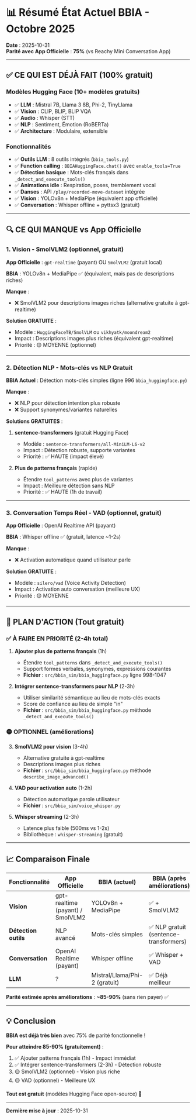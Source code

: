 # 📊 Résumé État Actuel BBIA - Octobre 2025

**Date** : 2025-10-31  
**Parité avec App Officielle** : **75%** (vs Reachy Mini Conversation App)

---

## ✅ CE QUI EST DÉJÀ FAIT (100% gratuit)

### Modèles Hugging Face (10+ modèles gratuits)
- ✅ **LLM** : Mistral 7B, Llama 3 8B, Phi-2, TinyLlama
- ✅ **Vision** : CLIP, BLIP, BLIP VQA
- ✅ **Audio** : Whisper (STT)
- ✅ **NLP** : Sentiment, Émotion (RoBERTa)
- ✅ **Architecture** : Modulaire, extensible

### Fonctionnalités
- ✅ **Outils LLM** : 8 outils intégrés (`bbia_tools.py`)
- ✅ **Function calling** : `BBIAHuggingFace.chat()` avec `enable_tools=True`
- ✅ **Détection basique** : Mots-clés français dans `_detect_and_execute_tools()`
- ✅ **Animations idle** : Respiration, poses, tremblement vocal
- ✅ **Danses** : API `/play/recorded-move-dataset` intégrée
- ✅ **Vision** : YOLOv8n + MediaPipe (équivalent app officielle)
- ✅ **Conversation** : Whisper offline + pyttsx3 (gratuit)

---

## 🔍 CE QUI MANQUE vs App Officielle

### 1. Vision - SmolVLM2 (optionnel, gratuit)

**App Officielle** : `gpt-realtime` (payant) OU `SmolVLM2` (gratuit local)

**BBIA** : YOLOv8n + MediaPipe ✅ (équivalent, mais pas de descriptions riches)

**Manque** :
- ❌ SmolVLM2 pour descriptions images riches (alternative gratuite à gpt-realtime)

**Solution GRATUITE** :
- Modèle : `HuggingFaceTB/SmolVLM` ou `vikhyatk/moondream2`
- Impact : Descriptions images plus riches (équivalent gpt-realtime)
- Priorité : 🟡 MOYENNE (optionnel)

---

### 2. Détection NLP - Mots-clés vs NLP Gratuit

**BBIA Actuel** : Détection mots-clés simples (ligne 996 `bbia_huggingface.py`)

**Manque** :
- ❌ NLP pour détection intention plus robuste
- ❌ Support synonymes/variantes naturelles

**Solutions GRATUITES** :
1. **sentence-transformers** (gratuit Hugging Face)
   - Modèle : `sentence-transformers/all-MiniLM-L6-v2`
   - Impact : Détection robuste, supporte variantes
   - Priorité : ✅ HAUTE (impact élevé)

2. **Plus de patterns français** (rapide)
   - Étendre `tool_patterns` avec plus de variantes
   - Impact : Meilleure détection sans NLP
   - Priorité : ✅ HAUTE (1h de travail)

---

### 3. Conversation Temps Réel - VAD (optionnel, gratuit)

**App Officielle** : OpenAI Realtime API (payant)

**BBIA** : Whisper offline ✅ (gratuit, latence ~1-2s)

**Manque** :
- ❌ Activation automatique quand utilisateur parle

**Solution GRATUITE** :
- Modèle : `silero/vad` (Voice Activity Detection)
- Impact : Activation auto conversation (meilleure UX)
- Priorité : 🟡 MOYENNE

---

## 🎯 PLAN D'ACTION (Tout gratuit)

### ✅ À FAIRE EN PRIORITÉ (2-4h total)

1. **Ajouter plus de patterns français** (1h)
   - Étendre `tool_patterns` dans `_detect_and_execute_tools()`
   - Support formes verbales, synonymes, expressions courantes
   - **Fichier** : `src/bbia_sim/bbia_huggingface.py` ligne 998-1047

2. **Intégrer sentence-transformers pour NLP** (2-3h)
   - Utiliser similarité sémantique au lieu de mots-clés exacts
   - Score de confiance au lieu de simple "in"
   - **Fichier** : `src/bbia_sim/bbia_huggingface.py` méthode `_detect_and_execute_tools()`

### 🟡 OPTIONNEL (améliorations)

3. **SmolVLM2 pour vision** (3-4h)
   - Alternative gratuite à gpt-realtime
   - Descriptions images plus riches
   - **Fichier** : `src/bbia_sim/bbia_huggingface.py` méthode `describe_image_advanced()`

4. **VAD pour activation auto** (1-2h)
   - Détection automatique parole utilisateur
   - **Fichier** : `src/bbia_sim/voice_whisper.py`

5. **Whisper streaming** (2-3h)
   - Latence plus faible (500ms vs 1-2s)
   - Bibliothèque : `whisper-streaming` (gratuit)

---

## 📈 Comparaison Finale

| Fonctionnalité | App Officielle | BBIA (actuel) | BBIA (après améliorations) |
|----------------|----------------|---------------|----------------------------|
| **Vision** | gpt-realtime (payant) / SmolVLM2 | YOLOv8n + MediaPipe | ✅ + SmolVLM2 |
| **Détection outils** | NLP avancé | Mots-clés simples | ✅ NLP gratuit (sentence-transformers) |
| **Conversation** | OpenAI Realtime (payant) | Whisper offline | ✅ Whisper + VAD |
| **LLM** | ? | Mistral/Llama/Phi-2 (gratuit) | ✅ Déjà meilleur |

**Parité estimée après améliorations** : **~85-90%** (sans rien payer) ✅

---

## 💡 Conclusion

**BBIA est déjà très bien** avec 75% de parité fonctionnelle !

**Pour atteindre 85-90% (gratuitement)** :
1. ✅ Ajouter patterns français (1h) - Impact immédiat
2. ✅ Intégrer sentence-transformers (2-3h) - Détection robuste
3. 🟡 SmolVLM2 (optionnel) - Vision plus riche
4. 🟡 VAD (optionnel) - Meilleure UX

**Tout est gratuit** (modèles Hugging Face open-source) 🎉

---

**Dernière mise à jour** : 2025-10-31

